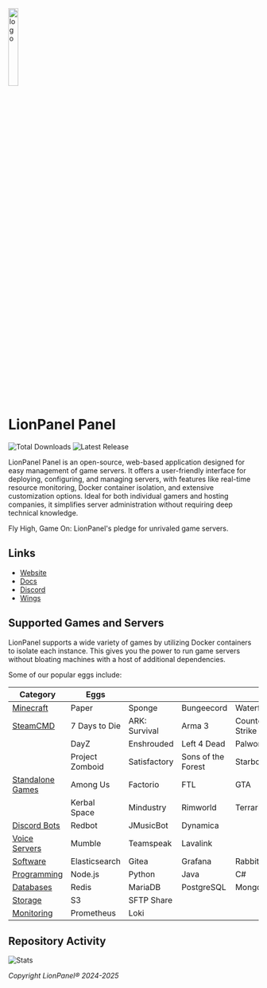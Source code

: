 <img width="20%" src="https://raw.githubusercontent.com/lionpanel-dev/panel/main/public/lionpanel.svg" alt="logo">

# LionPanel Panel

![Total Downloads](https://img.shields.io/github/downloads/lionpanel-dev/panel/total?style=flat&label=Total%20Downloads&labelColor=rgba(0%2C%2070%2C%20114%2C%201)&color=rgba(255%2C%20255%2C%20255%2C%201)) 
![Latest Release](https://img.shields.io/github/v/release/lionpanel-dev/panel?style=flat&label=Latest%20Release&labelColor=rgba(0%2C%2070%2C%20114%2C%201)&color=rgba(255%2C%20255%2C%20255%2C%201))  

LionPanel Panel is an open-source, web-based application designed for easy management of game servers.
It offers a user-friendly interface for deploying, configuring, and managing servers, with features like real-time resource monitoring, Docker container isolation, and extensive customization options.
Ideal for both individual gamers and hosting companies, it simplifies server administration without requiring deep technical knowledge.

Fly High, Game On: LionPanel's pledge for unrivaled game servers.

## Links

* [Website](https://lionpanel.dev)
* [Docs](https://lionpanel.dev/docs)
* [Discord](https://discord.gg/lionpanel-panel)
* [Wings](https://github.com/lionpanel-dev/wings)

## Supported Games and Servers

LionPanel supports a wide variety of games by utilizing Docker containers to isolate each instance.
This gives you the power to run game servers without bloating machines with a host of additional dependencies.

Some of our popular eggs include:

| Category                                                             | Eggs            |               |                    |                |
|----------------------------------------------------------------------|-----------------|---------------|--------------------|----------------|
| [Minecraft](https://github.com/lionpanel-eggs/minecraft)               | Paper           | Sponge        | Bungeecord         | Waterfall      |
| [SteamCMD](https://github.com/lionpanel-eggs/steamcmd)                 | 7 Days to Die   | ARK: Survival | Arma 3             | Counter Strike |
|                                                                      | DayZ            | Enshrouded    | Left 4 Dead        | Palworld       |
|                                                                      | Project Zomboid | Satisfactory  | Sons of the Forest | Starbound      |
| [Standalone Games](https://github.com/lionpanel-eggs/games-standalone) | Among Us        | Factorio      | FTL                | GTA            |
|                                                                      | Kerbal Space    | Mindustry     | Rimworld           | Terraria       |
| [Discord Bots](https://github.com/lionpanel-eggs/chatbots)             | Redbot          | JMusicBot     | Dynamica           |                |
| [Voice Servers](https://github.com/lionpanel-eggs/voice)               | Mumble          | Teamspeak     | Lavalink           |                |
| [Software](https://github.com/lionpanel-eggs/software)                 | Elasticsearch   | Gitea         | Grafana            | RabbitMQ       |
| [Programming](https://github.com/lionpanel-eggs/generic)               | Node.js         | Python        | Java               | C#             |
| [Databases](https://github.com/lionpanel-eggs/database)                | Redis           | MariaDB       | PostgreSQL         | MongoDB        |
| [Storage](https://github.com/lionpanel-eggs/storage)                   | S3              | SFTP Share    |                    |                |
| [Monitoring](https://github.com/lionpanel-eggs/monitoring)             | Prometheus      | Loki          |                    |                |

## Repository Activity
![Stats](https://repobeats.axiom.co/api/embed/4d8cc7012b325141e6fae9c34a22b3669ad5753b.svg "Repobeats analytics image")

*Copyright LionPanel® 2024-2025*
